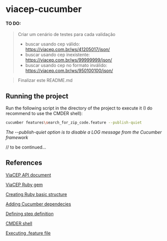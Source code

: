 # viacep-cucumber

#### TO DO:
> Criar um cenário de testes para cada validação
> - buscar usando cep válido: https://viacep.com.br/ws/41205017/json/
> - buscar usando cep inexistente: https://viacep.com.br/ws/99999999/json/
> - buscar usando cep no formato inválido: https://viacep.com.br/ws/950100100/json/
 
> Finalizar este README.md

## Running the project
Run the following script in the directory of the project to execute it (I do recommend to use the CMDER shell):

```sh
cucumber features\search_for_zip_code.feature --publish-quiet
```

 *The --publish-quiet option is to disable a LOG message from the Cucumber framework*
 
// to be continued...

## References
[ViaCEP API document](https://viacep.com.br/)

[ViaCEP Ruby gem](https://github.com/marcelobarreto/via_cep)

[Creating Ruby basic structure](https://stackoverflow.com/questions/30358612/how-to-create-a-gemfile)

[Adding Cucumber dependecies](https://cucumber.io/docs/installation/ruby/)

[Defining step definition](https://www.guru99.com/cucumber-basics.html)

[CMDER shell](https://cmder.net/)

[Executing .feature file](https://www.youtube.com/watch?v=YcepXZ2VR0I)
